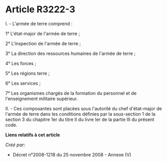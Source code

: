 # Article R3222-3

I. - L'armée de terre comprend :

1° L'état-major de l'armée de terre ;

2° L'inspection de l'armée de terre ;

3° La direction des ressources humaines de l'armée de terre ;

4° Les forces ;

5° Les régions terre ;

6° Les services ;

7° Les organismes chargés de la formation du personnel et de l'enseignement militaire supérieur.

II. - Ces composantes sont placées sous l'autorité du chef d'état-major de l'armée de terre dans les conditions définies par
la sous-section 1 de la section 3 du chapitre 1er du titre II du livre Ier de la partie III du présent code.

**Liens relatifs à cet article**

_Créé par_:

  - Décret n°2008-1218 du 25 novembre 2008 -  Annexe (V)
